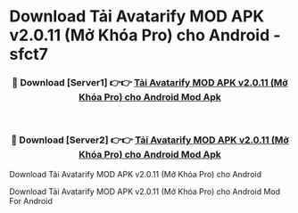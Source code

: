 # Download Tải Avatarify MOD APK v2.0.11 (Mở Khóa Pro) cho Android - sfct7


<div align="center">
<h3>🔴 Download [Server1] 👉👉 <a href="https://apk-comot.site?title=Tải_Avatarify_MOD_APK_v2.0.11_(Mở_Khóa_Pro)_cho_Android">Tải Avatarify MOD APK v2.0.11 (Mở Khóa Pro) cho Android Mod Apk</a></h3><br>
<h3>🔴 Download [Server2] 👉👉 <a href="https://apk-comot.site?title=Tải_Avatarify_MOD_APK_v2.0.11_(Mở_Khóa_Pro)_cho_Android">Tải Avatarify MOD APK v2.0.11 (Mở Khóa Pro) cho Android Mod Apk</a></h3>
</div>



Download Tải Avatarify MOD APK v2.0.11 (Mở Khóa Pro) cho Android 

Download Tải Avatarify MOD APK v2.0.11 (Mở Khóa Pro) cho Android Mod For Android